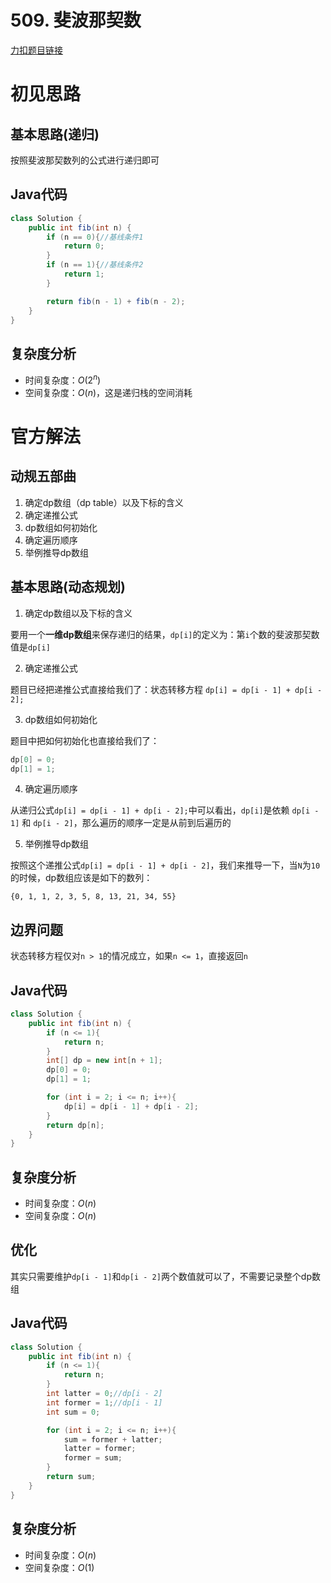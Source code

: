 # 509. 斐波那契数

[力扣题目链接](https://leetcode-cn.com/problems/fibonacci-number/)

# 初见思路

## 基本思路(递归)

按照斐波那契数列的公式进行递归即可

## Java代码
```java
class Solution {
    public int fib(int n) {
        if (n == 0){//基线条件1
            return 0;
        }
        if (n == 1){//基线条件2
            return 1;
        }

        return fib(n - 1) + fib(n - 2);
    }
}
```

## 复杂度分析
- 时间复杂度：$O(2^{n})$
- 空间复杂度：$O(n)$，这是递归栈的空间消耗

# 官方解法

## 动规五部曲

1. 确定dp数组（dp table）以及下标的含义
2. 确定递推公式
3. dp数组如何初始化
4. 确定遍历顺序
5. 举例推导dp数组

## 基本思路(动态规划)

1. 确定dp数组以及下标的含义

要用一个<strong>一维dp数组</strong>来保存递归的结果，`dp[i]`的定义为：第`i`个数的斐波那契数值是`dp[i]`

2. 确定递推公式

题目已经把递推公式直接给我们了：状态转移方程 `dp[i] = dp[i - 1] + dp[i - 2];`

3. dp数组如何初始化

题目中把如何初始化也直接给我们了：
```java
dp[0] = 0;
dp[1] = 1;
```

4. 确定遍历顺序

从递归公式`dp[i] = dp[i - 1] + dp[i - 2];`中可以看出，`dp[i]`是依赖 `dp[i - 1]` 和 `dp[i - 2]`，那么遍历的顺序一定是从前到后遍历的

5. 举例推导dp数组

按照这个递推公式`dp[i] = dp[i - 1] + dp[i - 2]`，我们来推导一下，当`N`为`10`的时候，dp数组应该是如下的数列：

`{0, 1, 1, 2, 3, 5, 8, 13, 21, 34, 55}`

## 边界问题

状态转移方程仅对`n > 1`的情况成立，如果`n <= 1`，直接返回`n`

## Java代码
```java
class Solution {
    public int fib(int n) {
        if (n <= 1){
            return n;
        }
        int[] dp = new int[n + 1];
        dp[0] = 0;
        dp[1] = 1;

        for (int i = 2; i <= n; i++){
            dp[i] = dp[i - 1] + dp[i - 2];
        }
        return dp[n];
    }
}
```

## 复杂度分析
- 时间复杂度：$O(n)$
- 空间复杂度：$O(n)$

## 优化

其实只需要维护`dp[i - 1]`和`dp[i - 2]`两个数值就可以了，不需要记录整个dp数组

## Java代码
```java
class Solution {
    public int fib(int n) {
        if (n <= 1){
            return n;
        }
        int latter = 0;//dp[i - 2]
        int former = 1;//dp[i - 1]
        int sum = 0;

        for (int i = 2; i <= n; i++){
            sum = former + latter;
            latter = former;
            former = sum;
        }
        return sum;
    }
}
```

## 复杂度分析
- 时间复杂度：$O(n)$
- 空间复杂度：$O(1)$

